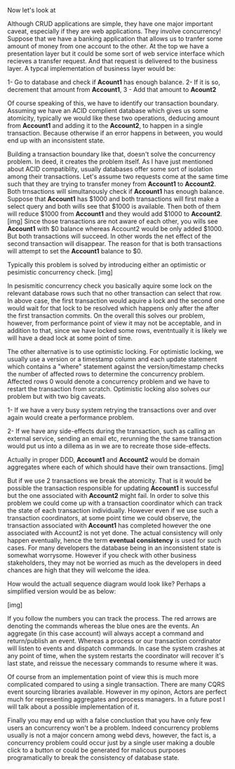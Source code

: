Now let's look at 

Although CRUD applications are simple, they have one major important caveat, especially if they are web applications. They involve concurrency! Suppose that we have a banking
application that allows us to tranfer some amount of money from one account to the other. At the top we have a presentation layer but it could be some sort of 
web service interface which recieves a transfer request. And that request is delivered to the business layer. A typcal implementation of business layer would be:

1- Go to database and check if **Acount1** has enough balance. 
2- If it is so, decrement that amount from **Account1**, 
3 - Add that amount to **Acount2** 

Of course speaking of this, we have to identify our transaction boundary. Assuming we have an ACID complient database which gives us some atomicity, typically we
would like these two operations, deducing amount from **Account1** and adding it to the **Account2**, to happen in a single transaction. Because otherwise 
if an error happens in between, you would end up with an inconsistent state.

Building a transaction boundary like that, doesn't solve the concurrency problem. In deed, it creates the problem itself. 
As I have just mentioned about ACID compatiblity, usually databases offer some sort of isolation among their transactions. 
Let's assume two requests come at the same time such that they are trying to transfer money from **Account1** to **Account2**. Both trnsactions will simultanously check if **Account1** has enough balance. Suppose that **Account1** has $1000 and both transactions will first make a select query and both wills see that $1000 is available. Then both of them will reduce $1000 from **Account1** and they would add $1000 to **Account2**.
[img]
Since those transactions are not aware of each other, you wills see **Account1** with $0 balance
whereas Account2 would be only added $1000. But both transactions will succeed. In other words
the net effect of the second transaction will disappear. The reason for that is both transactions
will attempt to set the **Account1** balance to $0. 

Typically this problem is solved by introducing either an optimistic or pesimistic concurrency check.
[img]

In pesismitic concurrency check you basically aquire some lock on the relevant database rows such that no other transaction can select that row. In above case, the first transaction would aquire a
lock and the second one would wait for that lock to be resolved which happens only after the
after the first transaction commits. On the overall this solves our problem, however, from performance point of view it may not be acceptable, and in addition to that, since we have locked 
some rows, eventntually it is likely we will have a dead lock at some point of time.

The other alternative is to use optimistic locking. For optimistic locking, we usually use a 
version or a timestamp column and each update statement which contains a "where" statement against
the version/timestamp checks the number of affected rows to determine the concurrency problem. 
Affected rows 0 would denote a concurrency problem and we have to restart the transaction from 
scratch. Optimistic locking also solves our problem but with two big caveats. 

1- If we have a very busy system retrying the transactions over and over again would create a performance problem.

2- If we have any side-effects during the transaction, such as calling an external service, sending an email etc, rerunning the the same transaction would put us into a dillema as in 
we are to recreate those side-effects.

Actually in proper DDD, **Account1** and **Account2** would be domain aggregates where each of which should have their own transactions.
[img]


But if we use 2 transactions we break the atomicity. That is it would be possible the transaction
responsible for updating **Account1** is successful but the one associated with **Account2** might fail. In order to solve this problem we could come up with a transaction coordinator which can 
track the state of each transaction individually. However even if we use such a transaction 
coordinators, at some point time we could observe, the transaction associated with **Account1** 
has completed however the one associated with Account2 is not yet done. The actual consistency
will only happen eventually, hence the term **eventual consistency** is used for such cases.
For many developers the database being in an inconsistent state is somewhat worrysome. 
However if you check with other business stakeholders, they may not be worried as much as the
developers in deed chances are high that they will welcome the idea.

How would the actuall sequence diagram would look like? Perhaps a simplified version would
be as below:

[img]

If you follow the numbers you can track the process. The red arrows are denoting the commands
whereas the blue ones are the events. An aggregate (in this case account) will always accept a 
command and return/publish an event. Whereas a process or our transaction corrdinator
will listen to events and dispatch commands. In case the system crashes at any point of time, when the system restarts the coordinator will recover it's last state, and reissue the necessary commands to resume where it was. 

Of course from an implementation point of view this is much more complicated compared to using a single transaction. There are many CQRS event sourcing libraries available. However in my opinon,
Actors are perfect much for representing aggregates and process managers. In a future post I will talk about a possible implementation of it.

Finally you may end up with a false conclustion that you have only few users an concurrency 
won't be a problem. Indeed concurrency problems usually is not a major concern among webd devs, however, the fact is, a concurrency problem could occur just by a single user making
a double click to a button or could be generated for malicous purposes programatically to break the consistency of database state. 


